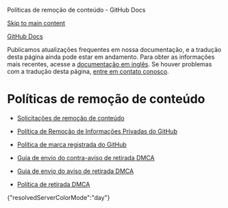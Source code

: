 Políticas de remoção de conteúdo - GitHub Docs

[Skip to main content](#main-content)

[](/pt)[GitHub Docs](/pt)

Publicamos atualizações frequentes em nossa documentação, e a tradução desta página ainda pode estar em andamento. Para obter as informações mais recentes, acesse a [documentação em inglês](/en). Se houver problemas com a tradução desta página, [entre em contato conosco](https://github.com/contact?form[subject]=translation%20issue%20on%20docs.github.com&form[comments]=).

Políticas de remoção de conteúdo
==========

* [Solicitações de remoção de conteúdo](/pt/site-policy/content-removal-policies/submitting-content-removal-requests)

* [Política de Remoção de Informações Privadas do GitHub](/pt/site-policy/content-removal-policies/github-private-information-removal-policy)

* [Política de marca registrada do GitHub](/pt/site-policy/content-removal-policies/github-trademark-policy)

* [Guia de envio do contra-aviso de retirada DMCA](/pt/site-policy/content-removal-policies/guide-to-submitting-a-dmca-counter-notice)

* [Guia de envio do aviso de retirada DMCA](/pt/site-policy/content-removal-policies/guide-to-submitting-a-dmca-takedown-notice)

* [Política de retirada DMCA](/pt/site-policy/content-removal-policies/dmca-takedown-policy)

{"resolvedServerColorMode":"day"}
